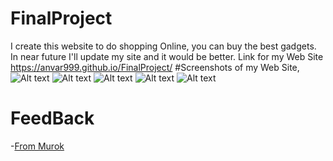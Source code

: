 # FinalProject
I create this website to do shopping Online, you can buy the best gadgets. In near future I'll update my site and it would be better.
Link for my Web Site https://anvar999.github.io/FinalProject/
#Screenshots of my Web Site,
![Alt text](https://i.imgur.com/jY4NXds.png)
![Alt text](https://i.imgur.com/wmZ4bg7.png)
![Alt text](https://i.imgur.com/YdciDXa.png)
![Alt text](https://i.imgur.com/ZhR7Fy6.png)
![Alt text](https://i.imgur.com/S4Z3QZy.png)
# FeedBack
-[From Murok](https://youtu.be/phn0XLEK1V0)
